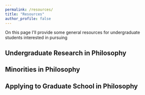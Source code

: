 ```yaml
---
permalink: /resources/
title: "Resources"
author_profile: false
---
```


On this page I'll provide some general resources for undergraduate students interested in pursuing 

## Undergraduate Research in Philosophy

## Minorities in Philosophy

## Applying to Graduate School in Philosophy